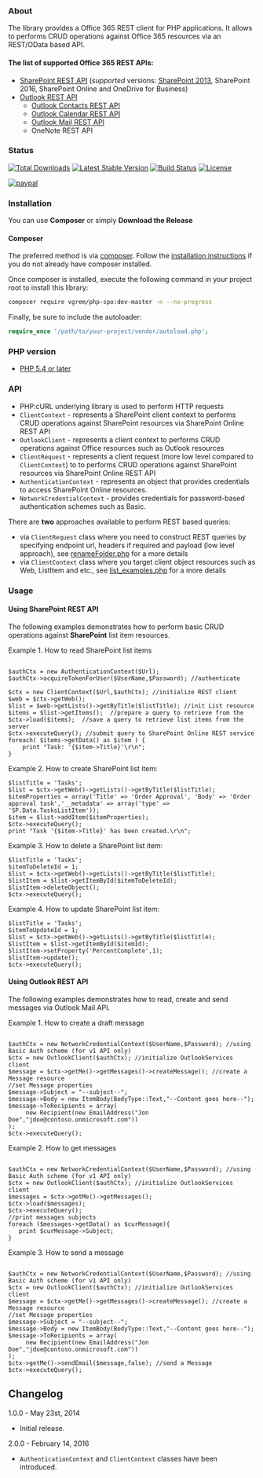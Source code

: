 ﻿### About
The library provides a Office 365 REST client for PHP applications. It allows to performs CRUD operations against Office 365 resources via an REST/OData based API. 

#### The list of supported Office 365 REST APIs:

-   [SharePoint REST API](https://msdn.microsoft.com/en-us/library/office/jj860569.aspx) (_supported_ versions: [SharePoint 2013](https://msdn.microsoft.com/library/office/jj860569(v=office.15).aspx), SharePoint 2016, SharePoint Online and OneDrive for Business)
-   [Outlook REST API](https://msdn.microsoft.com/en-us/office/office365/api/use-outlook-rest-api#DefineOutlookRESTAPI) 
    -   [Outlook Contacts REST API](https://msdn.microsoft.com/en-us/office/office365/api/contacts-rest-operations)
    -   [Outlook Calendar REST API](https://msdn.microsoft.com/en-us/office/office365/api/calendar-rest-operations)
    -   [Outlook Mail REST API](https://msdn.microsoft.com/en-us/office/office365/api/mail-rest-operations)
    -   OneNote REST API

### Status

[![Total Downloads](https://poser.pugx.org/vgrem/php-spo/downloads)](https://packagist.org/packages/vgrem/php-spo)
[![Latest Stable Version](https://poser.pugx.org/vgrem/php-spo/v/stable)](https://packagist.org/packages/vgrem/php-spo)
[![Build Status](https://travis-ci.org/vgrem/phpSPO.svg?branch=master)](https://travis-ci.org/vgrem/phpSPO)
[![License](https://poser.pugx.org/vgrem/php-spo/license)](https://packagist.org/packages/vgrem/php-spo)


[![paypal](https://www.paypalobjects.com/en_US/i/btn/btn_donateCC_LG.gif)](https://www.paypal.com/cgi-bin/webscr?cmd=_s-xclick&hosted_button_id=RGQ8NSYPA59FL)

### Installation

You can use **Composer** or simply **Download the Release**

#### Composer

The preferred method is via [composer](https://getcomposer.org). Follow the
[installation instructions](https://getcomposer.org/doc/00-intro.md) if you do not already have
composer installed.

Once composer is installed, execute the following command in your project root to install this library:

```sh
composer require vgrem/php-spo:dev-master -n --no-progress
```

Finally, be sure to include the autoloader:

```php
require_once '/path/to/your-project/vendor/autoload.php';
```



### PHP version
- [PHP 5.4 or later](https://secure.php.net/)


### API

-  PHP:cURL underlying library is used to perform HTTP requests 
-  `ClientContext` - represents a SharePoint client context to performs CRUD operations against SharePoint resources via SharePoint Online REST API
-  `OutlookClient` - represents a client context to performs CRUD operations against Office resources such as Outlook resources
-  `ClientRequest` - represents a client request (more low level compared to `ClientContext`) to to performs CRUD operations against SharePoint resources via SharePoint Online REST API
-  `AuthenticationContext` - represents an object that provides credentials to access SharePoint Online resources.
-  `NetworkCredentialContext` - provides credentials for password-based authentication schemes such as Basic.
  

There are **two** approaches available to perform REST based queries:

-   via `ClientRequest` class where you need to construct REST queries by specifying endpoint url, headers if required and payload (low level approach), see [renameFolder.php](https://github.com/vgrem/phpSPO/blob/master/examples/renameFolder.php) for a more details
-   via `ClientContext` class where you target client object resources such as Web, ListItem and etc., see [list_examples.php](https://github.com/vgrem/phpSPO/blob/master/examples/list_examples.php) for a more details 


### Usage 


#### Using SharePoint REST API


The following examples demonstrates how to perform basic CRUD operations against **SharePoint** list item resources.

Example 1. How to read SharePoint list items

````

$authCtx = new AuthenticationContext($Url);
$authCtx->acquireTokenForUser($UserName,$Password); //authenticate

$ctx = new ClientContext($Url,$authCtx); //initialize REST client    
$web = $ctx->getWeb();
$list = $web->getLists()->getByTitle($listTitle); //init List resource
$items = $list->getItems();  //prepare a query to retrieve from the 
$ctx->load($items);  //save a query to retrieve list items from the server 
$ctx->executeQuery(); //submit query to SharePoint Online REST service
foreach( $items->getData() as $item ) {
    print "Task: '{$item->Title}'\r\n";
}
````


Example 2. How to create SharePoint list item:
````
$listTitle = 'Tasks';
$list = $ctx->getWeb()->getLists()->getByTitle($listTitle);
$itemProperties = array('Title' => 'Order Approval', 'Body' => 'Order approval task','__metadata' => array('type' => 'SP.Data.TasksListItem'));
$item = $list->addItem($itemProperties);
$ctx->executeQuery();
print "Task '{$item->Title}' has been created.\r\n";
````

Example 3. How to delete a SharePoint list item:
````
$listTitle = 'Tasks';
$itemToDeleteId = 1;
$list = $ctx->getWeb()->getLists()->getByTitle($listTitle);
$listItem = $list->getItemById($itemToDeleteId);
$listItem->deleteObject();
$ctx->executeQuery();
````

Example 4. How to update SharePoint list item:
````
$listTitle = 'Tasks';
$itemToUpdateId = 1;
$list = $ctx->getWeb()->getLists()->getByTitle($listTitle);
$listItem = $list->getItemById($itemId);
$listItem->setProperty('PercentComplete',1);
$listItem->update();
$ctx->executeQuery();
````



#### Using Outlook REST API

The following examples demonstrates how to read, create and send messages via Outlook Mail API.

Example 1. How to create a draft message

````

$authCtx = new NetworkCredentialContext($UserName,$Password); //using Basic Auth scheme (for v1 API only)
$ctx = new OutlookClient($authCtx); //initialize OutlookServices client
$message = $ctx->getMe()->getMessages()->createMessage(); //create a Message resource
//set Message properties
$message->Subject = "--subject--";
$message->Body = new ItemBody(BodyType::Text,"--Content goes here--");
$message->ToRecipients = array(
     new Recipient(new EmailAddress("Jon Doe","jdoe@contoso.onmicrosoft.com"))
);
$ctx->executeQuery();
````


Example 2. How to get messages

````

$authCtx = new NetworkCredentialContext($UserName,$Password); //using Basic Auth scheme (for v1 API only)
$ctx = new OutlookClient($authCtx); //initialize OutlookServices client
$messages = $ctx->getMe()->getMessages();
$ctx->load($messages);
$ctx->executeQuery();
//print messages subjects
foreach ($messages->getData() as $curMessage){
   print $curMessage->Subject;
}
````


Example 3. How to send a message

````

$authCtx = new NetworkCredentialContext($UserName,$Password); //using Basic Auth scheme (for v1 API only)
$ctx = new OutlookClient($authCtx); //initialize OutlookServices client
$message = $ctx->getMe()->getMessages()->createMessage(); //create a Message resource
//set Message properties
$message->Subject = "--subject--";
$message->Body = new ItemBody(BodyType::Text,"--Content goes here--");
$message->ToRecipients = array(
     new Recipient(new EmailAddress("Jon Doe","jdoe@contoso.onmicrosoft.com"))
);
$ctx->getMe()->sendEmail($message,false); //send a Message
$ctx->executeQuery();
````


## Changelog

1.0.0 - May 23st, 2014
- Initial release.
 
2.0.0 - February 14, 2016
- `AuthenticationContext` and `ClientContext` classes have been introduced.  
